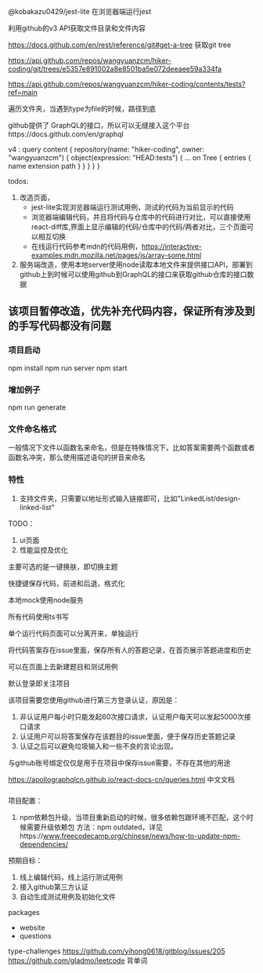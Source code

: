 @kobakazu0429/jest-lite
在浏览器端运行jest


利用github的v3 API获取文件目录和文件内容

https://docs.github.com/en/rest/reference/git#get-a-tree  获取git tree

https://api.github.com/repos/wangyuanzcm/hiker-coding/git/trees/e5357e891002a8e8501ba5e072deeaee59a334fa


https://api.github.com/repos/wangyuanzcm/hiker-coding/contents/tests?ref=main

遍历文件夹，当遇到type为file的时候，路径到底

github提供了 GraphQL的接口，所以可以无缝接入这个平台https://docs.github.com/en/graphql

v4 :
query content {
  repository(name: "hiker-coding", owner: "wangyuanzcm") {
    object(expression: "HEAD:tests") {
      ... on Tree {
        entries {
          name
          extension
          path
        }
      }
    }
  }
}



todos:
1. 改造页面，
    * jest-lite实现浏览器端运行测试用例，测试的代码为当前显示的代码
    * 浏览器端编辑代码，并且将代码与仓库中的代码进行对比，可以直接使用react-diff库,界面上显示编辑的代码/仓库中的代码/两者对比，三个页面可以相互切换
    * 在线运行代码参考mdn的代码用例，https://interactive-examples.mdn.mozilla.net/pages/js/array-some.html
2. 服务端改造，使用本地server使用node读取本地文件来提供接口API，部署到github上到时候可以使用github到GraphQL的接口来获取github仓库的接口数据


## 该项目暂停改造，优先补充代码内容，保证所有涉及到的手写代码都没有问题


### 项目启动
npm install
npm run server
npm start

### 增加例子
npm run generate

### 文件命名格式

一般情况下文件以函数名来命名，但是在特殊情况下，比如答案需要两个函数或者函数名冲突，那么使用描述语句的拼音来命名

### 特性

1. 支持文件夹，只需要以地址形式输入链接即可，比如"LinkedList/design-linked-list"



TODO：
1. ui页面
2. 性能监控及优化



主要可选的是一键换肤，即切换主题

快捷键保存代码，前进和后退，格式化

本地mock使用node服务

所有代码使用ts书写

单个运行代码页面可以分离开来，单独运行

将代码答案存在issue里面，保存所有人的答题记录，在首页展示答题进度和历史

可以在页面上去新建题目和测试用例

默认登录即关注项目



该项目需要您使用github进行第三方登录认证，原因是：
1. 非认证用户每小时只能发起60次接口请求，认证用户每天可以发起5000次接口请求
2. 认证用户可以将答案保存在该题目的issue里面，便于保存历史答题记录
3. 认证之后可以避免垃圾输入和一些不良的言论出现。

与github账号绑定仅仅是用于在项目中保存issue需要，不存在其他的用途


https://apollographqlcn.github.io/react-docs-cn/queries.html 中文文档


###
  项目配置：
  1. npm依赖包升级，当项目重新启动的时候，很多依赖包跟环境不匹配，这个时候需要升级依赖包
    方法：npm outdated，详见https://www.freecodecamp.org/chinese/news/how-to-update-npm-dependencies/

预期目标：
1. 线上编辑代码，线上运行测试用例
2. 接入github第三方认证
3. 自动生成测试用例及初始化文件

packages
- website
- questions

type-challenges
https://github.com/yihong0618/gitblog/issues/205
https://github.com/gladmo/leetcode
背单词
